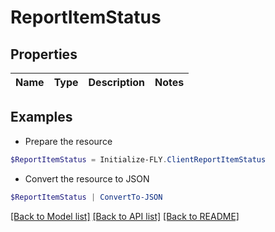 # ReportItemStatus
## Properties

Name | Type | Description | Notes
------------ | ------------- | ------------- | -------------

## Examples

- Prepare the resource
```powershell
$ReportItemStatus = Initialize-FLY.ClientReportItemStatus 
```

- Convert the resource to JSON
```powershell
$ReportItemStatus | ConvertTo-JSON
```

[[Back to Model list]](../README.md#documentation-for-models) [[Back to API list]](../README.md#documentation-for-api-endpoints) [[Back to README]](../README.md)

